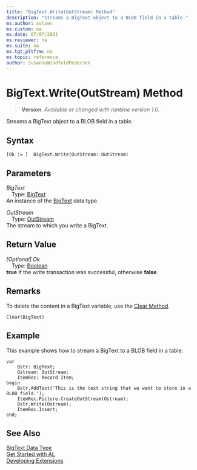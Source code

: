 ```yaml
---
title: "BigText.Write(OutStream) Method"
description: "Streams a BigText object to a BLOB field in a table."
ms.author: solsen
ms.custom: na
ms.date: 07/07/2021
ms.reviewer: na
ms.suite: na
ms.tgt_pltfrm: na
ms.topic: reference
author: SusanneWindfeldPedersen
---
```

[//]: # (START>DO_NOT_EDIT)
[//]: # (IMPORTANT:Do not edit any of the content between here and the END>DO_NOT_EDIT.)
[//]: # (Any modifications should be made in the .xml files in the ModernDev repo.)
# BigText.Write(OutStream) Method
> **Version**: _Available or changed with runtime version 1.0._

Streams a BigText object to a BLOB field in a table.


## Syntax
```AL
[Ok := ]  BigText.Write(OutStream: OutStream)
```
## Parameters
*BigText*  
&emsp;Type: [BigText](bigtext-data-type.md)  
An instance of the [BigText](bigtext-data-type.md) data type.  

*OutStream*  
&emsp;Type: [OutStream](../outstream/outstream-data-type.md)  
The stream to which you write a BigText.
        


## Return Value
*[Optional] Ok*  
&emsp;Type: [Boolean](../boolean/boolean-data-type.md)  
**true** if the write transaction was successful, otherwise **false**.
      


[//]: # (IMPORTANT: END>DO_NOT_EDIT)

## Remarks

To delete the content in a BigText variable, use the [Clear Method](../../methods-auto/system/system-clear-joker-method.md).  
  
```al
Clear(BigText)  
```  
  
## Example

This example shows how to stream a BigText to a BLOB field in a table.  

```al
var
    Bstr: BigText;
    Ostream: OutStream;
    ItemRec: Record Item;
begin 
    Bstr.AddText('This is the text string that we want to store in a BLOB field.');  
    ItemRec.Picture.CreateOutStream(Ostream);  
    Bstr.Write(Ostream);  
    ItemRec.Insert;  
end;
```  

## See Also

[BigText Data Type](bigtext-data-type.md)  
[Get Started with AL](../../devenv-get-started.md)  
[Developing Extensions](../../devenv-dev-overview.md)